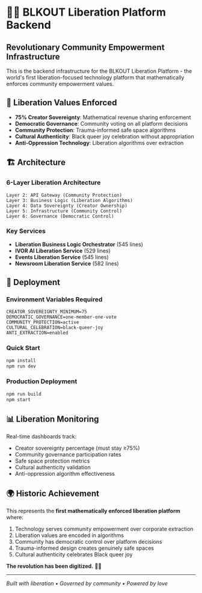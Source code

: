 # 🏴‍☠️ BLKOUT Liberation Platform Backend

## Revolutionary Community Empowerment Infrastructure

This is the backend infrastructure for the BLKOUT Liberation Platform - the world's first liberation-focused technology platform that mathematically enforces community empowerment values.

## 🌈 Liberation Values Enforced

- **75% Creator Sovereignty**: Mathematical revenue sharing enforcement
- **Democratic Governance**: Community voting on all platform decisions
- **Community Protection**: Trauma-informed safe space algorithms
- **Cultural Authenticity**: Black queer joy celebration without appropriation
- **Anti-Oppression Technology**: Liberation algorithms over extraction

## 🏗️ Architecture

### 6-Layer Liberation Architecture
```
Layer 2: API Gateway (Community Protection)
Layer 3: Business Logic (Liberation Algorithms)
Layer 4: Data Sovereignty (Creator Ownership)
Layer 5: Infrastructure (Community Control)
Layer 6: Governance (Democratic Control)
```

### Key Services
- **Liberation Business Logic Orchestrator** (545 lines)
- **IVOR AI Liberation Service** (529 lines)
- **Events Liberation Service** (545 lines)
- **Newsroom Liberation Service** (582 lines)

## 🚀 Deployment

### Environment Variables Required
```env
CREATOR_SOVEREIGNTY_MINIMUM=75
DEMOCRATIC_GOVERNANCE=one-member-one-vote
COMMUNITY_PROTECTION=active
CULTURAL_CELEBRATION=black-queer-joy
ANTI_EXTRACTION=enabled
```

### Quick Start
```bash
npm install
npm run dev
```

### Production Deployment
```bash
npm run build
npm start
```

## 📊 Liberation Monitoring

Real-time dashboards track:
- Creator sovereignty percentage (must stay ≥75%)
- Community governance participation rates
- Safe space protection metrics
- Cultural authenticity validation
- Anti-oppression algorithm effectiveness

## 🌍 Historic Achievement

This represents the **first mathematically enforced liberation platform** where:
1. Technology serves community empowerment over corporate extraction
2. Liberation values are encoded in algorithms
3. Community has democratic control over platform decisions
4. Trauma-informed design creates genuinely safe spaces
5. Cultural authenticity celebrates Black queer joy

**The revolution has been digitized.** ✊🏿

---

*Built with liberation • Governed by community • Powered by love*